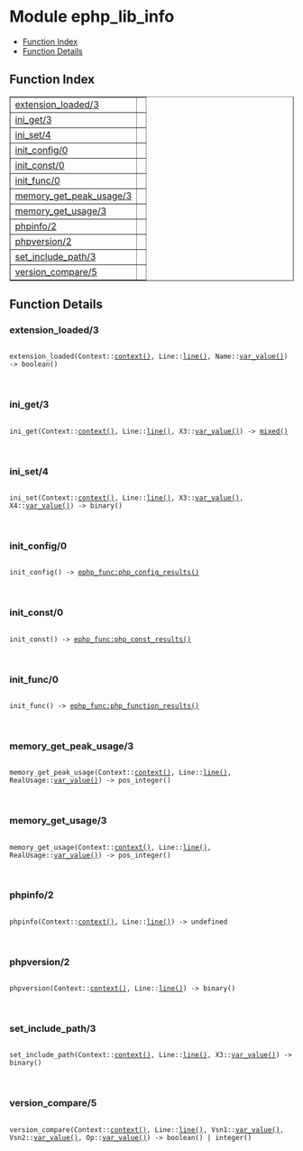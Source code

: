

# Module ephp_lib_info #
* [Function Index](#index)
* [Function Details](#functions)

<a name="index"></a>

## Function Index ##


<table width="100%" border="1" cellspacing="0" cellpadding="2" summary="function index"><tr><td valign="top"><a href="#extension_loaded-3">extension_loaded/3</a></td><td></td></tr><tr><td valign="top"><a href="#ini_get-3">ini_get/3</a></td><td></td></tr><tr><td valign="top"><a href="#ini_set-4">ini_set/4</a></td><td></td></tr><tr><td valign="top"><a href="#init_config-0">init_config/0</a></td><td></td></tr><tr><td valign="top"><a href="#init_const-0">init_const/0</a></td><td></td></tr><tr><td valign="top"><a href="#init_func-0">init_func/0</a></td><td></td></tr><tr><td valign="top"><a href="#memory_get_peak_usage-3">memory_get_peak_usage/3</a></td><td></td></tr><tr><td valign="top"><a href="#memory_get_usage-3">memory_get_usage/3</a></td><td></td></tr><tr><td valign="top"><a href="#phpinfo-2">phpinfo/2</a></td><td></td></tr><tr><td valign="top"><a href="#phpversion-2">phpversion/2</a></td><td></td></tr><tr><td valign="top"><a href="#set_include_path-3">set_include_path/3</a></td><td></td></tr><tr><td valign="top"><a href="#version_compare-5">version_compare/5</a></td><td></td></tr></table>


<a name="functions"></a>

## Function Details ##

<a name="extension_loaded-3"></a>

### extension_loaded/3 ###

<pre><code>
extension_loaded(Context::<a href="#type-context">context()</a>, Line::<a href="#type-line">line()</a>, Name::<a href="#type-var_value">var_value()</a>) -&gt; boolean()
</code></pre>
<br />

<a name="ini_get-3"></a>

### ini_get/3 ###

<pre><code>
ini_get(Context::<a href="#type-context">context()</a>, Line::<a href="#type-line">line()</a>, X3::<a href="#type-var_value">var_value()</a>) -&gt; <a href="#type-mixed">mixed()</a>
</code></pre>
<br />

<a name="ini_set-4"></a>

### ini_set/4 ###

<pre><code>
ini_set(Context::<a href="#type-context">context()</a>, Line::<a href="#type-line">line()</a>, X3::<a href="#type-var_value">var_value()</a>, X4::<a href="#type-var_value">var_value()</a>) -&gt; binary()
</code></pre>
<br />

<a name="init_config-0"></a>

### init_config/0 ###

<pre><code>
init_config() -&gt; <a href="ephp_func.md#type-php_config_results">ephp_func:php_config_results()</a>
</code></pre>
<br />

<a name="init_const-0"></a>

### init_const/0 ###

<pre><code>
init_const() -&gt; <a href="ephp_func.md#type-php_const_results">ephp_func:php_const_results()</a>
</code></pre>
<br />

<a name="init_func-0"></a>

### init_func/0 ###

<pre><code>
init_func() -&gt; <a href="ephp_func.md#type-php_function_results">ephp_func:php_function_results()</a>
</code></pre>
<br />

<a name="memory_get_peak_usage-3"></a>

### memory_get_peak_usage/3 ###

<pre><code>
memory_get_peak_usage(Context::<a href="#type-context">context()</a>, Line::<a href="#type-line">line()</a>, RealUsage::<a href="#type-var_value">var_value()</a>) -&gt; pos_integer()
</code></pre>
<br />

<a name="memory_get_usage-3"></a>

### memory_get_usage/3 ###

<pre><code>
memory_get_usage(Context::<a href="#type-context">context()</a>, Line::<a href="#type-line">line()</a>, RealUsage::<a href="#type-var_value">var_value()</a>) -&gt; pos_integer()
</code></pre>
<br />

<a name="phpinfo-2"></a>

### phpinfo/2 ###

<pre><code>
phpinfo(Context::<a href="#type-context">context()</a>, Line::<a href="#type-line">line()</a>) -&gt; undefined
</code></pre>
<br />

<a name="phpversion-2"></a>

### phpversion/2 ###

<pre><code>
phpversion(Context::<a href="#type-context">context()</a>, Line::<a href="#type-line">line()</a>) -&gt; binary()
</code></pre>
<br />

<a name="set_include_path-3"></a>

### set_include_path/3 ###

<pre><code>
set_include_path(Context::<a href="#type-context">context()</a>, Line::<a href="#type-line">line()</a>, X3::<a href="#type-var_value">var_value()</a>) -&gt; binary()
</code></pre>
<br />

<a name="version_compare-5"></a>

### version_compare/5 ###

<pre><code>
version_compare(Context::<a href="#type-context">context()</a>, Line::<a href="#type-line">line()</a>, Vsn1::<a href="#type-var_value">var_value()</a>, Vsn2::<a href="#type-var_value">var_value()</a>, Op::<a href="#type-var_value">var_value()</a>) -&gt; boolean() | integer()
</code></pre>
<br />

